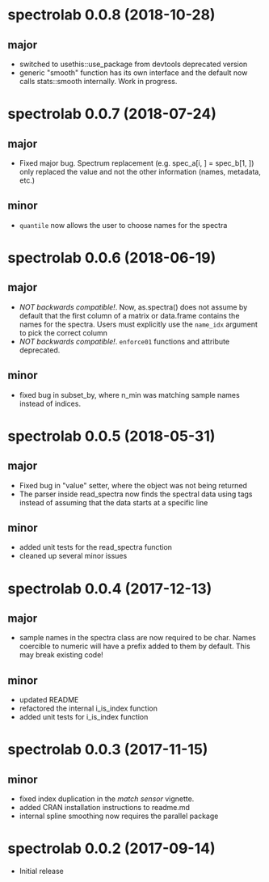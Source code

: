 # spectrolab 0.0.8 (2018-10-28)

## major
* switched to usethis::use_package from devtools deprecated version
* generic "smooth" function has its own interface and the default now
  calls stats::smooth internally. Work in progress.

# spectrolab 0.0.7 (2018-07-24)

## major
* Fixed major bug. Spectrum replacement (e.g. spec_a[i, ] = spec_b[1, ]) only
  replaced the value and not the other information (names, metadata, etc.)
## minor
* `quantile` now allows the user to choose names for the spectra

# spectrolab 0.0.6 (2018-06-19)

## major
* *NOT backwards compatible!*. Now, as.spectra() does not assume by default that
  the first column of a matrix or data.frame contains the names for the spectra.
  Users must explicitly use the `name_idx` argument to pick the correct column
* *NOT backwards compatible!*. `enforce01` functions and attribute deprecated.

## minor
* fixed bug in subset_by, where n_min was matching sample names instead of indices.

# spectrolab 0.0.5 (2018-05-31)

## major
* Fixed bug in "value" setter, where the object was not being returned
* The parser inside read_spectra now finds the spectral data using tags instead
  of assuming that the data starts at a specific line

## minor
* added unit tests for the read_spectra function
* cleaned up several minor issues

# spectrolab 0.0.4 (2017-12-13)

## major
* sample names in the spectra class are now required to be char. Names coercible to numeric will have a prefix added to them by default. This may break existing code!

## minor
* updated README
* refactored the internal i_is_index function
* added unit tests for i_is_index function

# spectrolab 0.0.3 (2017-11-15)

## minor
* fixed index duplication in the _match sensor_ vignette.
* added CRAN installation instructions to readme.md
* internal spline smoothing now requires the parallel package

# spectrolab 0.0.2 (2017-09-14)

* Initial release
